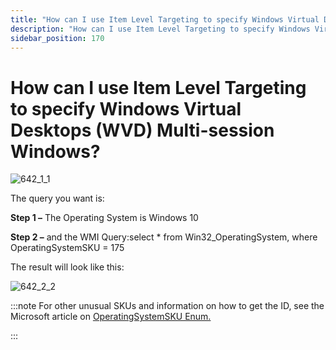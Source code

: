 ```yaml
---
title: "How can I use Item Level Targeting to specify Windows Virtual Desktops (WVD) Multi-session Windows?"
description: "How can I use Item Level Targeting to specify Windows Virtual Desktops (WVD) Multi-session Windows?"
sidebar_position: 170
---
```


# How can I use Item Level Targeting to specify Windows Virtual Desktops (WVD) Multi-session Windows?

![642_1_1](/images/endpointpolicymanager/itemleveltargeting/642_1_1.webp)

The query you want is:

**Step 1 –** The Operating System is Windows 10

**Step 2 –** and the WMI Query:select \* from Win32_OperatingSystem, where OperatingSystemSKU = 175

The result will look like this:

![642_2_2](/images/endpointpolicymanager/itemleveltargeting/642_2_2.webp)

:::note
For other unusual SKUs and information on how to get the ID, see the Microsoft article on
[OperatingSystemSKU Enum.](https://learn.microsoft.com/en-us/dotnet/api/microsoft.powershell.commands.operatingsystemsku?view=powershellsdk-1.1.0)

:::
